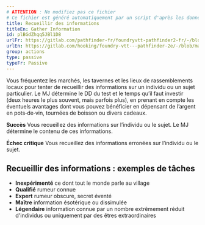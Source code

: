 ```yaml
---
# ATTENTION : Ne modifiez pas ce fichier
# Ce fichier est généré automatiquement par un script d'après les données du module Foundry VTT officiel et de sa traduction
title: Recueillir des informations
titleEn: Gather Information
id: plBGdZhqq5JBl1D8
urlFr: https://gitlab.com/pathfinder-fr/foundryvtt-pathfinder2-fr/-/blob/master/data/classes/plBGdZhqq5JBl1D8.htm
urlEn: https://gitlab.com/hooking/foundry-vtt---pathfinder-2e/-/blob/master/packs/data/classes.db/gather-information.json
group: actions
type: passive
typeFr: Passive
---
```

Vous fréquentez les marchés, les tavernes et les lieux de rassemblements locaux pour tenter de recueillir des informations sur un individu ou un sujet particulier. Le MJ détermine le DD du test et le temps qu’il faut investir (deux heures le plus souvent, mais parfois plus), en prenant en compte les éventuels avantages dont vous pouvez bénéficier en dépensant de l’argent en pots‑de‑vin, tournées de boisson ou divers cadeaux.

**Succès** Vous recueillez des informations sur l’individu ou le sujet. Le MJ détermine le contenu de ces informations.

**Échec critique** Vous recueillez des informations erronées sur l’individu ou le sujet.

## Recueillir des informations : exemples de tâches


- **Inexpérimenté** ce dont tout le monde parle au village
- **Qualifié** rumeur connue
- **Expert** rumeur obscure, secret éventé
- **Maître** information ésotérique ou dissimulée
- **Légendaire** information connue par un nombre extrêmement réduit d'individus ou uniquement par des êtres extraordinaires 


